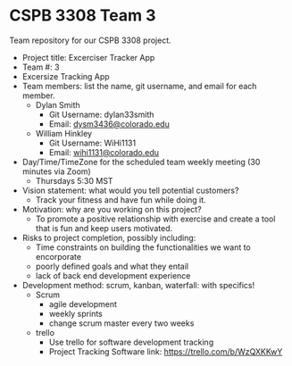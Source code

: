 # CSPB 3308 Team 3

Team repository for our CSPB 3308 project.


- Project title: Excerciser Tracker App
- Team #: 3
- Excersize Tracking App
- Team members: list the name, git username, and email for each member.
    - Dylan Smith
        - Git Username: dylan33smith
        - Email: dysm3436@colorado.edu
    - William Hinkley
        - Git Username: WiHi1131
        - Email: wihi1131@colorado.edu
- Day/Time/TimeZone for the scheduled team weekly meeting (30 minutes via Zoom)
    - Thursdays 5:30 MST
- Vision statement: what would you tell potential customers?
    - Track your fitness and have fun while doing it. 
- Motivation: why are you working on this project?
    - To promote a positive relationship with exercise and create a tool that is fun and keep users motivated.
- Risks to project completion, possibly including:
    - Time constraints on building the functionalities we want to encorporate
    - poorly defined goals and what they entail
    - lack of back end development experience
- Development method: scrum, kanban, waterfall: with specifics!
    - Scrum
        - agile development
        - weekly sprints
        - change scrum master every two weeks
    - trello
        - Use trello for software development tracking
        - Project Tracking Software link: https://trello.com/b/WzQXKKwY